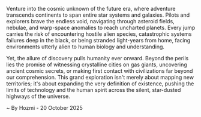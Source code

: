 
Venture into the cosmic unknown of the future era, where adventure transcends continents to span entire star systems and galaxies. Pilots and explorers brave the endless void, navigating through asteroid fields, nebulae, and warp-space anomalies to reach uncharted planets. Every jump carries the risk of encountering hostile alien species, catastrophic systems failures deep in the black, or being stranded light-years from home, facing environments utterly alien to human biology and understanding.

Yet, the allure of discovery pulls humanity ever onward. Beyond the perils lies the promise of witnessing crystalline cities on gas giants, uncovering ancient cosmic secrets, or making first contact with civilizations far beyond our comprehension. This grand exploration isn't merely about mapping new territories; it's about expanding the very definition of existence, pushing the limits of technology and the human spirit across the silent, star-dusted highways of the universe.

~ By Hozmi - 20 October 2025
